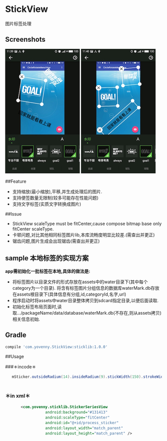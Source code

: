 # StickView
  图片标签处理
  
## Screenshots
  ![](screenshots/S60501-113952.jpg) ![](screenshots/S60501-114013.jpg)

##Feature

- 支持缩放(最小缩放),平移,并生成处理后的图片.
- 支持便签数量无限制(较多可能存在性能问题)
- 支持文字标签(实质文字转换成图片)

##Issue
- StickView scaleType must be fitCenter,cause compose bitmap base only fitCenter scaleType.
- 卡顿问题,对比其他相同标签图片lib,本库流畅度明显比较差.(需查出并更正)
- 锯齿问题,图片生成会出现锯齿(需查出并更正)

## sample 本地标签的实现方案
**app需初始化一批标签在本地,具体的做法是:**

- 将标签图片以目录文件的形式存放在assets中的water目录下(其中每个category为一个目录).
  将含有标签图片分组信息的数据库waterMark.db存放在assets根目录下(具体信息有分组,id,categoryId,名字,url)
- 程序启动时将assets中water目录整体拷贝到sdcard指定目录,以便后面读取.
- 初始化标签布局页面时,读取.../packageName/data/database/waterMark.db(不存在,则从assets拷贝)相关信息初始.


## Gradle

```groovy
compile 'com.yovenny.StickView:sticklib:1.0.0'
```

##Usage
    
###＊incode＊
```java  
   mSticker.outsideRadium(14).insideRadium(9).stickWidth(150).strokeWidth(2);
                      
```
                      
###  ＊in xml＊
```xml
       <com.yovenny.sticklib.StickerSeriesView
                  android:background="#131413"
                  android:scaleType="fitCenter"
                  android:id="@+id/process_sticker"
                  android:layout_width="match_parent"
                  android:layout_height="match_parent" />
```
